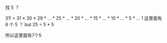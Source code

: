找 5 ？

31! = 31 * 30 * 29 * ... * 25 * ... * 20 * ...
     * 15 * ... * 10 * ... * 5 * ... 1
这里面有 6 个 5 ？
but 25 = 5 * 5

所以这里面有7个5